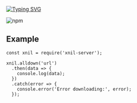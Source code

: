 
[![Typing SVG](https://readme-typing-svg.demolab.com?font=Doto&size=30&duration=4000&pause=1000&color=00FF00&background=000000&center=true&multiline=true&random=true&width=440&height=60&lines=Welcome+xnil-server)](https://git.io/typing-svg)


![npm](https://img.shields.io/npm/dw/xnil-server)
## Example 
```code
const xnil = require('xnil-server');

xnil.alldown('url')
  .then(data => {
    console.log(data);
  })
  .catch(error => {
    console.error('Error downloading:', error);
  });
```
